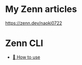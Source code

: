 # My Zenn articles

https://zenn.dev/naoki0722

# Zenn CLI

- [📘 How to use](https://zenn.dev/zenn/articles/zenn-cli-guide)
